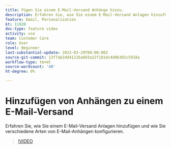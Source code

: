 ```yaml
---
title: Fügen Sie einem E-Mail-Versand Anhänge hinzu.
description: Erfahren Sie, wie Sie einem E-Mail-Versand Anlagen hinzufügen und wie Sie verschiedene Arten von E-Mail-Anhängen konfigurieren.
feature: Email, Personalization
kt: 11920
doc-type: feature video
activity: use
team: Customer Care
role: User
level: Beginner
last-substantial-update: 2023-03-29T00:00:00Z
source-git-commit: 13f7ab2dd41216a603a22f181dc4d06302c5918a
workflow-type: tm+mt
source-wordcount: '48'
ht-degree: 0%

---
```



# Hinzufügen von Anhängen zu einem E-Mail-Versand

Erfahren Sie, wie Sie einem E-Mail-Versand Anlagen hinzufügen und wie Sie verschiedene Arten von E-Mail-Anhängen konfigurieren.

>[!VIDEO](https://video.tv.adobe.com/v/3415789?quality=12&learn=on)
